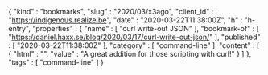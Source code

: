 {
  "kind" : "bookmarks",
  "slug" : "2020/03/x3ago",
  "client_id" : "https://indigenous.realize.be",
  "date" : "2020-03-22T11:38:00Z",
  "h" : "h-entry",
  "properties" : {
    "name" : [ "curl write-out JSON" ],
    "bookmark-of" : [ "https://daniel.haxx.se/blog/2020/03/17/curl-write-out-json/" ],
    "published" : [ "2020-03-22T11:38:00Z" ],
    "category" : [ "command-line" ],
    "content" : [ {
      "html" : "",
      "value" : "A great addition for those scripting with curl!"
    } ]
  },
  "tags" : [ "command-line" ]
}
